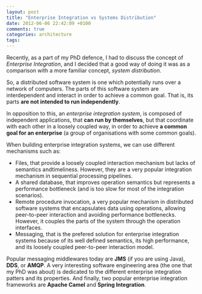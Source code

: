 ```yaml
---
layout: post
title: "Enterprise Integration vs Systems Distribution"
date: 2012-06-06 22:42:09 +0100
comments: true
categories: architecture
tags: 
---
```

Recently, as a part of  my PhD defence, I had to discuss the concept of *Enterprise Integration*, and I decided that a good way of doing it was as a comparison with a more familiar concept, *system distribution*.  

So, a distributed software system is one which potentially runs over a network of computers. The parts of this software system are interdependent and interact in order to achieve a common goal. That is, its parts **are not intended to run independently**.  

In opposition to this, an *enterprise integration system*, is composed of independent applications, that **can run by themselves**, but that coordinate with each other in a loosely coupled way, in order to achieve **a common goal for an enterprise** (a group of organisations with some common goals).  

When building enterprise integration systems, we can use different mechanisms such as:

* Files, that provide a loosely coupled interaction mechanism but lacks of semantics andtimeliness. However, they are a very popular integration mechanism in sequential processing pipelines.
* A shared database, that improves operation semantics but represents a performance bottleneck (and is too slow for most of the integration scenarios).
* Remote procedure invocation, a very popular mechanism in distributed software systems that encapsulates data using operations, allowing peer-to-peer interaction and avoiding performance bottlenecks. However, it couples the parts of the system through the operation interfaces.
* Messaging, that is the prefered solution for enterprise integration systems because of its well defined semantics, its high performance, and its loosely coupled peer-to-peer interaction model.  

Popular messaging middlewares today are **JMS** (if you are using Java), **DDS**, or **AMQP**. A very interesting software engineering area (the one that my PhD was about) is dedicated to the different enterprise integration patters and its properties. And finally, two popular enterprise integration frameworks are **Apache Camel** and **Spring Integration**.  